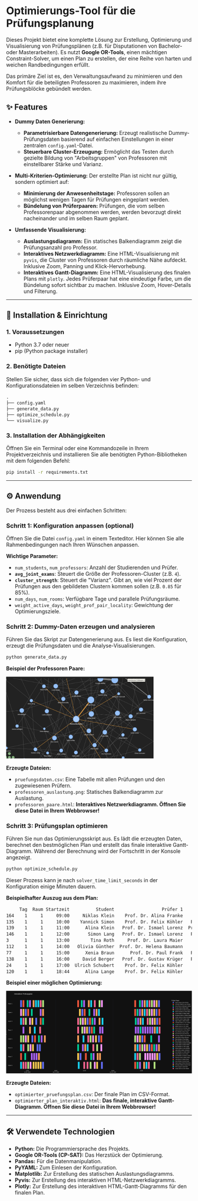 # Optimierungs-Tool für die Prüfungsplanung

Dieses Projekt bietet eine komplette Lösung zur Erstellung, Optimierung und Visualisierung von Prüfungsplänen (z.B. für Disputationen von Bachelor- oder Masterarbeiten). Es nutzt **Google OR-Tools**, einen mächtigen Constraint-Solver, um einen Plan zu erstellen, der eine Reihe von harten und weichen Randbedingungen erfüllt.

Das primäre Ziel ist es, den Verwaltungsaufwand zu minimieren und den Komfort für die beteiligten Professoren zu maximieren, indem ihre Prüfungsblöcke gebündelt werden.

## ✨ Features

-   **Dummy Daten Generierung:**
    -   **Parametrisierbare Datengenerierung:** Erzeugt realistische Dummy-Prüfungsdaten basierend auf einfachen Einstellungen in einer zentralen `config.yaml`-Datei.
    -   **Steuerbare Cluster-Erzeugung:** Ermöglicht das Testen durch gezielte Bildung von "Arbeitsgruppen" von Professoren mit einstellbarer Stärke und Varianz.
   
-   **Multi-Kriterien-Optimierung:** Der erstellte Plan ist nicht nur gültig, sondern optimiert auf:
    -   **Minimierung der Anwesenheitstage:** Professoren sollen an möglichst wenigen Tagen für Prüfungen eingeplant werden.
    -   **Bündelung von Prüferpaaren:** Prüfungen, die vom selben Professorenpaar abgenommen werden, werden bevorzugt direkt nacheinander und im selben Raum geplant.

-   **Umfassende Visualisierung:**
    -   **Auslastungsdiagramm:** Ein statisches Balkendiagramm zeigt die Prüfungsanzahl pro Professor.
    -   **Interaktives Netzwerkdiagramm:** Eine HTML-Visualisierung mit `pyvis`, die Cluster von Professoren durch räumliche Nähe aufdeckt. Inklusive Zoom, Panning und Klick-Hervorhebung.
    -   **Interaktives Gantt-Diagramm:** Eine HTML-Visualisierung des finalen Plans mit `plotly`. Jedes Prüferpaar hat eine eindeutige Farbe, um die Bündelung sofort sichtbar zu machen. Inklusive Zoom, Hover-Details und Filterung.

---

## 🚀 Installation & Einrichtung

### 1. Voraussetzungen

-   Python 3.7 oder neuer
-   pip (Python package installer)

### 2. Benötigte Dateien

Stellen Sie sicher, dass sich die folgenden vier Python- und Konfigurationsdateien im selben Verzeichnis befinden:

```
.
├── config.yaml
├── generate_data.py
├── optimize_schedule.py
└── visualize.py
```

### 3. Installation der Abhängigkeiten

Öffnen Sie ein Terminal oder eine Kommandozeile in Ihrem Projektverzeichnis und installieren Sie alle benötigten Python-Bibliotheken mit dem folgenden Befehl:

```bash
pip install -r requirements.txt
```

---

## ⚙️ Anwendung

Der Prozess besteht aus drei einfachen Schritten:

### Schritt 1: Konfiguration anpassen (optional)

Öffnen Sie die Datei `config.yaml` in einem Texteditor. Hier können Sie alle Rahmenbedingungen nach Ihren Wünschen anpassen.

**Wichtige Parameter:**
-   `num_students`, `num_professors`: Anzahl der Studierenden und Prüfer.
-   **`avg_joint_exams`**: Steuert die Größe der Professoren-Cluster (z.B. `4`).
-   **`cluster_strength`**: Steuert die "Varianz". Gibt an, wie viel Prozent der Prüfungen aus den gebildeten Clustern kommen sollen (z.B. `0.85` für 85%).
-   `num_days`, `num_rooms`: Verfügbare Tage und parallele Prüfungsräume.
-   `weight_active_days`, `weight_prof_pair_locality`: Gewichtung der Optimierungsziele.

### Schritt 2: Dummy-Daten erzeugen und analysieren

Führen Sie das Skript zur Datengenerierung aus. Es liest die Konfiguration, erzeugt die Prüfungsdaten und die Analyse-Visualisierungen.

```bash
python generate_data.py
```
**Beispiel der Professoren Paare:**

<img src="example_pairs.png" alt="image" width="400px" />

**Erzeugte Dateien:**
-   `pruefungsdaten.csv`: Eine Tabelle mit allen Prüfungen und den zugewiesenen Prüfern.
-   `professoren_auslastung.png`: Statisches Balkendiagramm zur Auslastung.
-   `professoren_paare.html`: **Interaktives Netzwerkdiagramm. Öffnen Sie diese Datei in Ihrem Webbrowser!**

### Schritt 3: Prüfungsplan optimieren

Führen Sie nun das Optimierungsskript aus. Es lädt die erzeugten Daten, berechnet den bestmöglichen Plan und erstellt das finale interaktive Gantt-Diagramm. Während der Berechnung wird der Fortschritt in der Konsole angezeigt.

```bash
python optimize_schedule.py
```

Dieser Prozess kann je nach `solver_time_limit_seconds` in der Konfiguration einige Minuten dauern.

**Beispielhafter Auszug aus dem Plan:**
```bash
     Tag  Raum Startzeit          Student                  Prüfer 1                   Prüfer 2
164    1     1     09:00     Niklas Klein    Prof. Dr. Alina Franke     Prof. Dr. Olivia Maier
135    1     1     10:00    Yannick Simon    Prof. Dr. Felix Köhler   Prof. Dr. Xenia Schubert
139    1     1     11:00      Alina Klein   Prof. Dr. Ismael Lorenz  Prof. Dr. Niklas Herrmann
146    1     1     12:00       Simon Lang   Prof. Dr. Ismael Lorenz   Prof. Dr. Marie Albrecht
3      1     1     13:00        Tina Roth     Prof. Dr. Laura Maier    Prof. Dr. Simon Richter
112    1     1     14:00   Olivia Günther  Prof. Dr. Helena Baumann     Prof. Dr. Zoe Hartmann
77     1     1     15:00      Xenia Braun      Prof. Dr. Paul Frank   Prof. Dr. Xenia Schubert
138    1     1     16:00     David Berger   Prof. Dr. Gustav Krüger   Prof. Dr. Gustav Richter
24     1     1     17:00  Ulrich Schubert    Prof. Dr. Felix Köhler    Prof. Dr. Ulrich Krause
120    1     1     18:44      Alina Lange    Prof. Dr. Felix Köhler      Prof. Dr. Frieda Beck
```

**Beispiel einer möglichen Optimierung:**

<img src="example_opt_plan.png" alt="image" />

**Erzeugte Dateien:**
-   `optimierter_pruefungsplan.csv`: Der finale Plan im CSV-Format.
-   `optimierter_plan_interaktiv.html`: **Das finale, interaktive Gantt-Diagramm. Öffnen Sie diese Datei in Ihrem Webbrowser!**

---

## 🛠️ Verwendete Technologien

-   **Python:** Die Programmiersprache des Projekts.
-   **Google OR-Tools (CP-SAT):** Das Herzstück der Optimierung.
-   **Pandas:** Für die Datenmanipulation.
-   **PyYAML:** Zum Einlesen der Konfiguration.
-   **Matplotlib:** Zur Erstellung des statischen Auslastungsdiagramms.
-   **Pyvis:** Zur Erstellung des interaktiven HTML-Netzwerkdiagramms.
-   **Plotly:** Zur Erstellung des interaktiven HTML-Gantt-Diagramms für den finalen Plan.